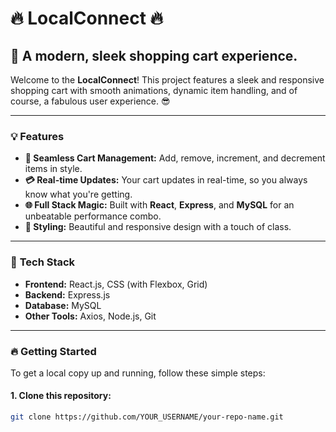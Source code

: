 # 🔥 **LocalConnect** 🔥

## 💃 A modern, sleek shopping cart experience.

Welcome to the **LocalConnect**! This project features a sleek and responsive shopping cart with smooth animations, dynamic item handling, and of course, a fabulous user experience. 😎

---

### 💡 **Features**

- **🎯 Seamless Cart Management:** Add, remove, increment, and decrement items in style.
- **💳 Real-time Updates:** Your cart updates in real-time, so you always know what you're getting.
- **🌐 Full Stack Magic:** Built with **React**, **Express**, and **MySQL** for an unbeatable performance combo.
- **💅 Styling:** Beautiful and responsive design with a touch of class.

---

### 🚀 **Tech Stack**

- **Frontend:** React.js, CSS (with Flexbox, Grid)
- **Backend:** Express.js
- **Database:** MySQL
- **Other Tools:** Axios, Node.js, Git

---

### 🔥 **Getting Started**

To get a local copy up and running, follow these simple steps:

#### 1. **Clone this repository:**
```bash
git clone https://github.com/YOUR_USERNAME/your-repo-name.git
